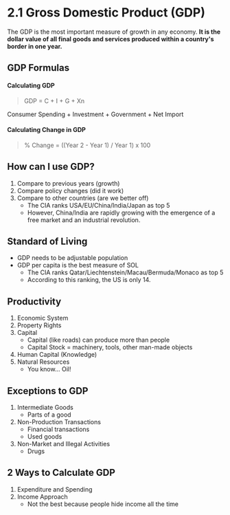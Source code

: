 # 2.1 Gross Domestic Product (GDP)

The GDP is the most important measure of growth in any economy. **It is the dollar value of all final goods and services produced within a country's border in one year.**

## GDP Formulas

#### Calculating GDP

> GDP = C + I + G + Xn
   
Consumer Spending + Investment + Government + Net Import

#### Calculating Change in GDP

> % Change = ((Year 2 - Year 1) / Year 1) x 100

## How can I use GDP?

1. Compare to previous years (growth)
2. Compare policy changes (did it work)
3. Compare to other countries (are we better off)
    - The CIA ranks USA/EU/China/India/Japan as top 5
    - However, China/India are rapidly growing with the emergence of a free market and an industrial revolution.

## Standard of Living

- GDP needs to be adjustable population
- GDP per capita is the best measure of SOL
    - The CIA ranks Qatar/Liechtenstein/Macau/Bermuda/Monaco as top 5
    - According to this ranking, the US is only 14.

## Productivity

1. Economic System
2. Property Rights
3. Capital
    - Capital (like roads) can produce more than people
    - Capital Stock = machinery, tools, other man-made objects
4. Human Capital (Knowledge)
5. Natural Resources
    - You know... Oil!

## Exceptions to GDP

1. Intermediate Goods
    - Parts of a good
2. Non-Production Transactions
    - Financial transactions
    - Used goods
3. Non-Market and Illegal Activities
    - Drugs
 
 ## 2 Ways to Calculate GDP
 
1. Expenditure and Spending
2. Income Approach
    - Not the best because people hide income all the time